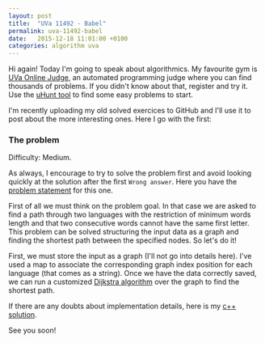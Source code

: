```yaml
---
layout: post
title:  "UVa 11492 - Babel"
permalink: uva-11492-babel
date:   2015-12-18 11:01:00 +0100
categories: algorithm uva
---
```


Hi again! Today I'm going to speak about algorithmics.
My favourite gym is [UVa Online Judge](https://uva.onlinejudge.org/),
an automated programming judge where you can find thousands of problems.
If you didn't know about that, register and try it.
Use the [uHunt tool](http://uhunt.felix-halim.net)
to find some easy problems to start.

I'm recently uploading my old solved exercices to GitHub and I'll use it
to post about the more interesting ones. Here I go with the first:

### The problem
Difficulty: Medium.

As always, I encourage to try to solve the problem first and
avoid looking quickly at the solution after the first `Wrong answer`.
Here you have the
[problem statement](https://uva.onlinejudge.org/index.php?option=com_onlinejudge&Itemid=8&page=show_problem&problem=2487)
for this one.

First of all we must think on the problem goal. In that case we are asked to
find a path through two languages with the restriction of minimum words length
and that two consecutive words cannot have the same first letter.
This problem can be solved structuring the input data as a graph and finding
the shortest path between the specified nodes. So let's do it!

First, we must store the input as a graph
(I'll not go into details here).
I've used a map to associate the corresponding graph index position
for each language (that comes as a string).
Once we have the data correctly saved, we can run a customized
[Dijkstra algorithm](https://en.wikipedia.org/wiki/Dijkstra%27s_algorithm)
over the graph to find the shortest path.

If there are any doubts about implementation details, here is my [c++ solution](https://github.com/jordifierro/uva/blob/master/11492.cc).

See you soon!
